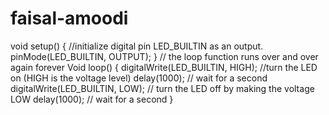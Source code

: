 # faisal-amoodi

void setup() {
//initialize digital pin LED_BUILTIN as an output.
pinMode(LED_BUILTIN, OUTPUT);
}
// the loop function runs over and over again forever
Void loop() {
digitalWrite(LED_BUILTIN, HIGH); //turn the LED on (HIGH is the voltage level)
delay(1000); // wait for a second
digitalWrite(LED_BUILTIN,  LOW); // turn the LED off by making the voltage LOW
delay(1000); // wait for a second
}
